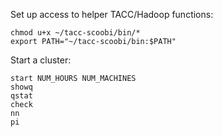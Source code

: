 Set up access to helper TACC/Hadoop functions:

    chmod u+x ~/tacc-scoobi/bin/*
    export PATH="~/tacc-scoobi/bin:$PATH"

Start a cluster:

    start NUM_HOURS NUM_MACHINES
    showq
    qstat
    check
    nn
    pi

